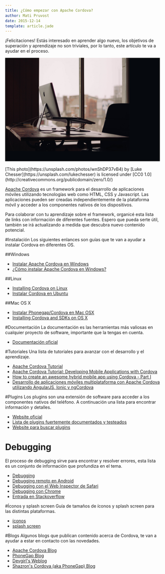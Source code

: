 ```yaml
---
title: ¿Cómo empezar con Apache Cordova?
author: Mati Pruvost
date: 2015-12-14
template: article.jade
---
```


¡Felicitaciones! Estás interesado en aprender algo nuevo, los objetivos de superación y aprendizaje no son triviales, por lo tanto, este artículo te va a ayudar en el proceso.  

<span class="more"></span>

![Develop](develop.jpg)
<div class="caption">
[This photo](https://unsplash.com/photos/wnShDP37vB4) by [Luke Chesser](https://unsplash.com/lukechesser) is licensed under [CC0 1.0](http://creativecommons.org/publicdomain/zero/1.0/)
</div>

[Apache Cordova](http://cordova.apache.org/) es un framework para el desarrollo de aplicaciones móviles utilizando tecnologías web como HTML, CSS y Javascript. Las aplicaciones pueden ser creadas independientemente de la plataforma móvil y acceder a los componentes nativos de los dispositivos.

Para colaborar con tu aprendizaje sobre el framework, organicé esta lista de links con información de diferentes fuentes. Espero que pueda serte útil, también se irá actualizando a medida que descubra nuevo contenido potencial.

#Instalación
Los siguientes enlances son guías que te van a ayudar a instalar Cordova en diferentes OS.

##Windows
- [Instalar Apache Cordova en Windows](http://helibertoarias.com/movil/instalar-apache-cordova-en-windows/)  
- [¿Cómo instalar Apache Cordova en Windows?](https://medium.com/tecnologia-digital/como-instalar-nodejs-en-windows-158fd6a1f13#.em3neg8jd)  

##Linux
- [Installing Cordova on Linux](https://evothings.com/doc/build/cordova-install-linux.html)  
- [Instalar Cordova en Ubuntu](https://rolandocaldas.com/android/instalar-cordova-en-ubuntu)  

##Mac OS X
- [Instalar Phonegap/Cordova en Mac OSX](http://www.tierra0.com/instalar-phonegapcordova-en-mac-osx/)  
- [Installing Cordova and SDKs on OS X](https://evothings.com/doc/build/cordova-install-osx.html)  

#Documentación
La documentación es las herramientas más valiosas en cualquier proyecto de software, importante que la tengas en cuenta.

- [Documentación oficial](https://cordova.apache.org/docs/es/5.4.0/guide/overview/index.html)

#Tutoriales
Una lista de tutoriales para avanzar con el desarrollo y el aprendizaje.

- [Apache Cordova Tutorial](https://ccoenraets.github.io/cordova-tutorial/)  
- [Apache Cordova Tutorial: Developing Mobile Applications with Cordova](http://www.toptal.com/mobile/developing-mobile-applications-with-apache-cordova)  
- [How to create an awesome hybrid mobile app using Cordova - Part I](http://prideparrot.com/blog/archive/2015/8/how_to_create_an_awesome_hybrid_mobile_app)
- [Desarrollo de aplicaciones móviles multiplataforma con Apache Cordova utilizando AngularJS, Ionic y ngCordova](http://www.adictosaltrabajo.com/tutoriales/ionic-cordova-angularjs/)  


#Plugins
Los plugins son una extensión de software para acceder a los componentes nativos del teléfono. A continuación una lista para encontrar información y detalles.

- [Website oficial](https://cordova.apache.org/plugins/)
- [Lista de plugins fuertemente documentados y testeados](http://plugins.telerik.com/cordova)
- [Website para buscar plugins](http://plugreg.com/)

# Debugging
El proceso de debugging sirve para encontrar y resolver errores, esta lista es un conjunto de información que profundiza en el tema.

- [Debugging](https://github.com/phonegap/phonegap/wiki/Debugging-in-PhoneGap)
- [Debugging remoto en Android](http://geeklearning.io/apache-cordova-and-remote-debugging-on-android/)
- [Debugging con el Web Inspector de Safari](http://phonegap-tips.com/articles/debugging-ios-phonegap-apps-with-safaris-web-inspector.html)
- [Debugging con Chrome](https://dzone.com/articles/debugging-android)
- [Entrada en Stackoverflow](http://stackoverflow.com/questions/21332853/is-there-a-real-solution-to-debug-cordova-apps)

#Íconos y splash screen
Guía de tamaños de íconos y splash screen para las distintas plataformas.	

- [íconos](https://github.com/phonegap/phonegap/wiki/App-Icon-Sizes)
- [splash screen](https://github.com/phonegap/phonegap/wiki/App-Splash-Screen-Sizes)

#Blogs
Algunos blogs que publican contenido acerca de Cordova, te van a ayudar a estar en contacto con las novedades.

- [Apache Cordova Blog](https://cordova.apache.org/blog/)  
- [PhoneGap Blog](http://phonegap.com/blog/phonegap/)
- [Devgirl's Weblog](http://devgirl.org/)  
- [Shazron's Cordova (aka PhoneGap) Blog](https://shazronatadobe.wordpress.com/)  